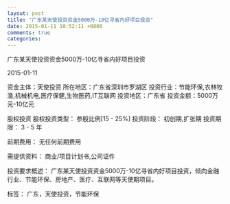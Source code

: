 ```yaml
---
layout: post
title: "广东某天使投资资金5000万-10亿寻省内好项目投资"
date: 2015-01-11 10:52:11 +0800
comments: true
categories: 
---
```

广东某天使投资资金5000万-10亿寻省内好项目投资



2015-01-11

资金主体：天使投资
所在地区：广东省深圳市罗湖区
投资行业：节能环保,农林牧渔,机械机电,医疗保健,生物医药,IT互联网
投资地区：广东省
投资金额：5000万元-10亿元

股权投资
股权投资类型：
                            参股比例[15 - 25%] 
                                                                                投资阶段：
                            初创期,扩张期 
                                                                                                                                        投资期限：
                            3 - 5 年

前期费用：
无任何前期费用

需提供资料：
商业/项目计划书,公司证件

投资要求概述：
广东某天使投资资金5000万-10亿寻省内好项目投资，倾向金融行业、节能环保、房地产、医疗、互联网等天使期项目。

标签：
广东，天使投资，节能环保

